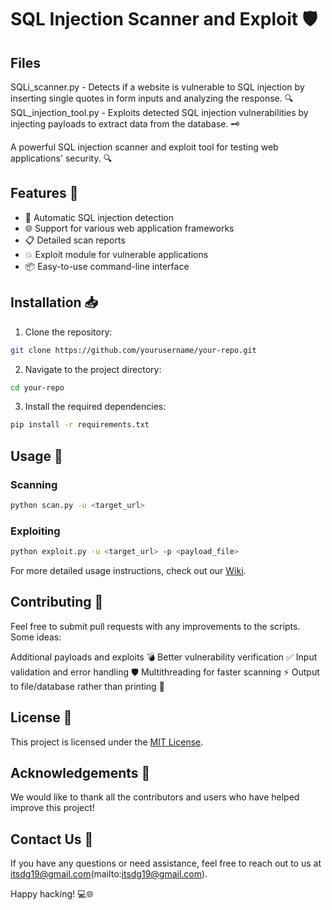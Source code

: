 
# SQL Injection Scanner and Exploit 🛡️

## Files

SQLi_scanner.py - Detects if a website is vulnerable to SQL injection by inserting single quotes in form inputs and analyzing the response. 🔍
SQL_injection_tool.py - Exploits detected SQL injection vulnerabilities by injecting payloads to extract data from the database. 🗝️

A powerful SQL injection scanner and exploit tool for testing web applications' security. 🔍

## Features 🚀

- 🎯 Automatic SQL injection detection
- 🌐 Support for various web application frameworks
- 📋 Detailed scan reports
- 💥 Exploit module for vulnerable applications
- 📦 Easy-to-use command-line interface

## Installation 📥

1. Clone the repository:

```bash
git clone https://github.com/yourusername/your-repo.git
```

2. Navigate to the project directory:

```bash
cd your-repo
```

3. Install the required dependencies:

```bash
pip install -r requirements.txt
```

## Usage 🧰

### Scanning

```bash
python scan.py -u <target_url>
```

### Exploiting

```bash
python exploit.py -u <target_url> -p <payload_file>
```

For more detailed usage instructions, check out our [Wiki](https://github.com/yourusername/your-repo/wiki).

## Contributing 🤝

Feel free to submit pull requests with any improvements to the scripts. Some ideas:

Additional payloads and exploits 💣
Better vulnerability verification ✅
Input validation and error handling 🛡️
Multithreading for faster scanning ⚡
Output to file/database rather than printing 💾

## License 📜

This project is licensed under the [MIT License](LICENSE).

## Acknowledgements 🙌

We would like to thank all the contributors and users who have helped improve this project!

## Contact Us 📧

If you have any questions or need assistance, feel free to reach out to us at itsdg19@gmail.com(mailto:itsdg19@gmail.com).

Happy hacking! 💻🌐

